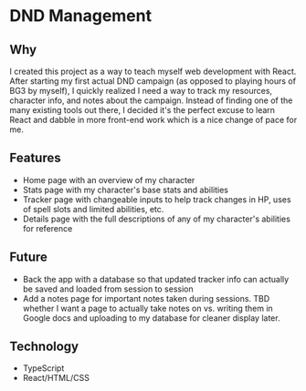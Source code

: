 # DND Management

## Why
I created this project as a way to teach myself web development with React.
After starting my first actual DND campaign (as opposed to playing hours of BG3 by myself),
I quickly realized I need a way to track my resources, character info, and notes about the campaign.
Instead of finding one of the many existing tools out there, I decided it's the perfect excuse to learn React and dabble in more front-end work which is a nice change of pace for me.

## Features
* Home page with an overview of my character
* Stats page with my character's base stats and abilities
* Tracker page with changeable inputs to help track changes in HP, uses of spell slots and limited abilities, etc.
* Details page with the full descriptions of any of my character's abilities for reference

## Future
* Back the app with a database so that updated tracker info can actually be saved and loaded from session to session
* Add a notes page for important notes taken during sessions. TBD whether I want a page to actually take notes on vs. writing them in Google docs and uploading to my database for cleaner display later.

## Technology
* TypeScript
* React/HTML/CSS

